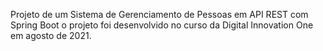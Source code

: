 Projeto de um Sistema de Gerenciamento de Pessoas em API REST com Spring Boot
 o projeto foi desenvolvido no curso da Digital Innovation One em agosto de 2021.